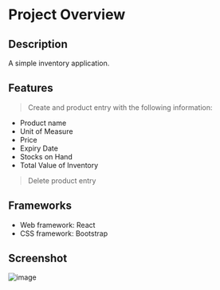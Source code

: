 # Project Overview

## Description
A simple inventory application.

## Features
> Create and product entry with the following information:
  - Product name
  - Unit of Measure
  - Price
  - Expiry Date
  - Stocks on Hand
  - Total Value of Inventory

> Delete product entry

## Frameworks
- Web framework: React
- CSS framework: Bootstrap

## Screenshot
![image](https://github.com/jsalejandria/inventory-portal/assets/114486659/a360d9a1-a81c-4513-88ae-10a673742418)

